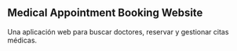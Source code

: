 ## Medical Appointment Booking Website

Una aplicación web para buscar doctores, reservar y gestionar citas médicas.